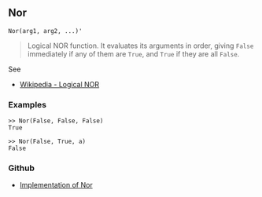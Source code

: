 ## Nor

```
Nor(arg1, arg2, ...)'
```

> Logical NOR function. It evaluates its arguments in order, giving `False` immediately if any of them are `True`, and `True` if they are all `False`.
 
See 
* [Wikipedia - Logical NOR](https://en.wikipedia.org/wiki/Logical_NOR)

### Examples

```
>> Nor(False, False, False)
True
 
>> Nor(False, True, a)
False
```

### Github

* [Implementation of Nor](https://github.com/axkr/symja_android_library/blob/master/symja_android_library/matheclipse-core/src/main/java/org/matheclipse/core/builtin/BooleanFunctions.java#L3225) 
